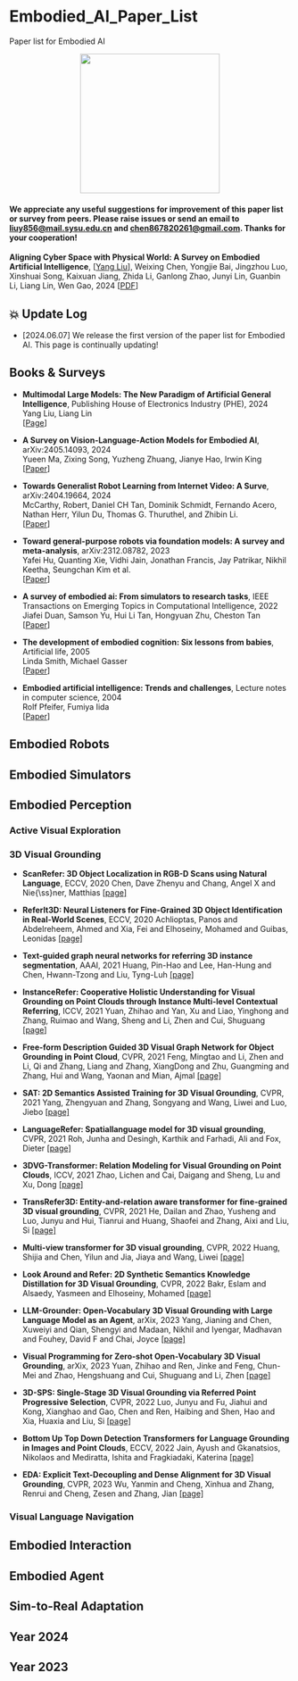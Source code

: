# Embodied_AI_Paper_List
Paper list for Embodied AI 

<p align="center">
<img src="https://github.com/HCPLab-SYSU/Embodied_AI_Paper_List/blob/main/EmbodiedAI.jpg" width="250">
</p>


#### We appreciate any useful suggestions for improvement of this paper list or survey from peers. Please raise issues or send an email to **liuy856@mail.sysu.edu.cn** and **chen867820261@gmail.com**. Thanks for your cooperation!

**Aligning Cyber Space with Physical World: A Survey on Embodied Artificial Intelligence**, 
  [[Yang Liu](https://yangliu9208.github.io)], Weixing Chen, Yongjie Bai, Jingzhou Luo, Xinshuai Song, Kaixuan Jiang, Zhida Li, Ganlong Zhao, Junyi Lin, Guanbin Li, Liang Lin, Wen Gao, 2024 
  [[PDF](https://github.com/HCPLab-SYSU/Embodied_AI_Paper_List/blob/main/EmbodiedAI_survey_v1.pdf)] 
  
## :collision: Update Log 
* [2024.06.07] We release the first version of the paper list for Embodied AI. This page is continually updating!
    
## Books & Surveys 

* **Multimodal Large Models: The New Paradigm of Artificial General Intelligence**, Publishing House of Electronics Industry (PHE), 2024     
Yang Liu, Liang Lin     
[[Page](https://hcplab-sysu.github.io/Book-of-MLM/)]      

* **A Survey on Vision-Language-Action Models for Embodied AI**, arXiv:2405.14093, 2024   
Yueen Ma, Zixing Song, Yuzheng Zhuang, Jianye Hao, Irwin King    
[[Paper](https://arxiv.org/pdf/2405.14093)]

* **Towards Generalist Robot Learning from Internet Video: A Surve**, arXiv:2404.19664, 2024   
McCarthy, Robert, Daniel CH Tan, Dominik Schmidt, Fernando Acero, Nathan Herr, Yilun Du, Thomas G. Thuruthel, and Zhibin Li.  
[[Paper](https://arxiv.org/pdf/2404.19664)]

* **Toward general-purpose robots via foundation models: A survey and meta-analysis**, arXiv:2312.08782, 2023   
Yafei Hu, Quanting Xie, Vidhi Jain, Jonathan Francis, Jay Patrikar, Nikhil Keetha, Seungchan Kim et al.  
[[Paper](https://arxiv.org/pdf/2312.08782)]    

* **A survey of embodied ai: From simulators to research tasks**, IEEE Transactions on Emerging Topics in Computational Intelligence, 2022    
Jiafei Duan, Samson Yu, Hui Li Tan, Hongyuan Zhu, Cheston Tan    
[[Paper](https://arxiv.org/pdf/2103.04918)]    

* **The development of embodied cognition: Six lessons from babies**, Artificial life, 2005    
Linda Smith, Michael Gasser    
[[Paper](https://cogdev.sitehost.iu.edu/labwork/6_lessons.pdf)]    

* **Embodied artificial intelligence: Trends and challenges**, Lecture notes in computer science, 2004    
Rolf Pfeifer, Fumiya Iida   
[[Paper](https://people.csail.mit.edu/iida/papers/PfeiferIidaEAIDags.pdf)]     

## Embodied Robots
## Embodied Simulators
## Embodied Perception
### Active Visual Exploration
### 3D Visual Grounding
* **ScanRefer: 3D Object Localization in RGB-D Scans using Natural Language**, ECCV, 2020
Chen, Dave Zhenyu and Chang, Angel X and Nie{\ss}ner, Matthias 
[[page]](https://arxiv.org/pdf/1912.08830)

* **ReferIt3D: Neural Listeners for Fine-Grained 3D Object Identification in Real-World Scenes**, ECCV, 2020
Achlioptas, Panos and Abdelreheem, Ahmed and Xia, Fei and Elhoseiny, Mohamed and Guibas, Leonidas
[[page]](https://www.ecva.net/papers/eccv_2020/papers_ECCV/papers/123460409.pdf)

* **Text-guided graph neural networks for referring 3D instance segmentation**, AAAI, 2021
Huang, Pin-Hao and Lee, Han-Hung and Chen, Hwann-Tzong and Liu, Tyng-Luh
[[page]](https://ojs.aaai.org/index.php/AAAI/article/view/16253/16060)

* **InstanceRefer: Cooperative Holistic Understanding for Visual Grounding on Point Clouds through Instance Multi-level Contextual Referring**, ICCV, 2021
Yuan, Zhihao and Yan, Xu and Liao, Yinghong and Zhang, Ruimao and Wang, Sheng and Li, Zhen and Cui, Shuguang
[[page]](https://arxiv.org/pdf/2103.01128)

* **Free-form Description Guided 3D Visual Graph Network for Object Grounding in Point Cloud**, CVPR, 2021
Feng, Mingtao and Li, Zhen and Li, Qi and Zhang, Liang and Zhang, XiangDong and Zhu, Guangming and Zhang, Hui and Wang, Yaonan and Mian, Ajmal
[[page]](https://arxiv.org/pdf/2103.16381)

* **SAT: 2D Semantics Assisted Training for 3D Visual Grounding**, CVPR, 2021
Yang, Zhengyuan and Zhang, Songyang and Wang, Liwei and Luo, Jiebo
[[page]](https://arxiv.org/pdf/2105.11450)

* **LanguageRefer: Spatiallanguage model for 3D visual grounding**, CVPR, 2021
Roh, Junha and Desingh, Karthik and Farhadi, Ali and Fox, Dieter
[[page]](https://arxiv.org/pdf/2107.03438)

* **3DVG-Transformer: Relation Modeling for Visual Grounding on Point Clouds**, ICCV, 2021
Zhao, Lichen and Cai, Daigang and Sheng, Lu and Xu, Dong
[[page]](https://openaccess.thecvf.com/content/ICCV2021/papers/Zhao_3DVG-Transformer_Relation_Modeling_for_Visual_Grounding_on_Point_Clouds_ICCV_2021_paper.pdf)

* **TransRefer3D: Entity-and-relation aware transformer for fine-grained 3D visual grounding**, CVPR, 2021
He, Dailan and Zhao, Yusheng and Luo, Junyu and Hui, Tianrui and Huang, Shaofei and Zhang, Aixi and Liu, Si
[[page]](https://arxiv.org/pdf/2108.02388)

* **Multi-view transformer for 3D visual grounding**, CVPR, 2022
Huang, Shijia and Chen, Yilun and Jia, Jiaya and Wang, Liwei
[[page]](https://arxiv.org/pdf/2204.02174)

* **Look Around and Refer: 2D Synthetic Semantics Knowledge Distillation for 3D Visual Grounding**, CVPR, 2022
Bakr, Eslam and Alsaedy, Yasmeen and Elhoseiny, Mohamed
[[page]](https://arxiv.org/pdf/2211.14241)

* **LLM-Grounder: Open-Vocabulary 3D Visual Grounding with Large Language Model as an Agent**, arXix, 2023
Yang, Jianing and Chen, Xuweiyi and Qian, Shengyi and Madaan, Nikhil and Iyengar, Madhavan and Fouhey, David F and Chai, Joyce
[[page]](https://arxiv.org/pdf/2309.12311)

* **Visual Programming for Zero-shot Open-Vocabulary 3D Visual Grounding**, arXix, 2023
Yuan, Zhihao and Ren, Jinke and Feng, Chun-Mei and Zhao, Hengshuang and Cui, Shuguang and Li, Zhen
[[page]](https://arxiv.org/pdf/2311.15383)

* **3D-SPS: Single-Stage 3D Visual Grounding via Referred Point Progressive Selection**, CVPR, 2022
Luo, Junyu and Fu, Jiahui and Kong, Xianghao and Gao, Chen and Ren, Haibing and Shen, Hao and Xia, Huaxia and Liu, Si
[[page]](https://arxiv.org/pdf/2204.06272)

* **Bottom Up Top Down Detection Transformers for Language Grounding in Images and Point Clouds**, ECCV, 2022
Jain, Ayush and Gkanatsios, Nikolaos and Mediratta, Ishita and Fragkiadaki, Katerina
[[page]](https://arxiv.org/pdf/2112.08879)

* **EDA: Explicit Text-Decoupling and Dense Alignment for 3D Visual Grounding**, CVPR, 2023
Wu, Yanmin and Cheng, Xinhua and Zhang, Renrui and Cheng, Zesen and Zhang, Jian
[[page]](https://openaccess.thecvf.com/content/CVPR2023/papers/Wu_EDA_Explicit_Text-Decoupling_and_Dense_Alignment_for_3D_Visual_Grounding_CVPR_2023_paper.pdf)


### Visual Language Navigation
## Embodied Interaction
## Embodied Agent
## Sim-to-Real Adaptation



## Year 2024    

## Year 2023    

